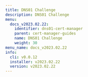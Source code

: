 ```yaml
---
title: DNS01 Challenge
description: DNS01 Challenge
menu:
  docs_v2023.02.22:
    identifier: dns01-cert-manager
    parent: cert-manager-guides
    name: DNS01 Challenge
    weight: 30
menu_name: docs_v2023.02.22
info:
  cli: v0.0.12
  installer: v2023.02.22
  version: v2023.02.22
---
```


